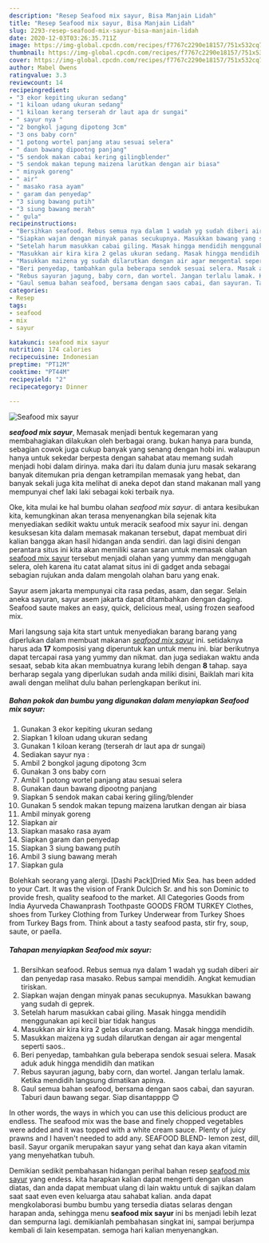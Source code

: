 ```yaml
---
description: "Resep Seafood mix sayur, Bisa Manjain Lidah"
title: "Resep Seafood mix sayur, Bisa Manjain Lidah"
slug: 2293-resep-seafood-mix-sayur-bisa-manjain-lidah
date: 2020-12-03T03:26:35.711Z
image: https://img-global.cpcdn.com/recipes/f7767c2290e18157/751x532cq70/seafood-mix-sayur-foto-resep-utama.jpg
thumbnail: https://img-global.cpcdn.com/recipes/f7767c2290e18157/751x532cq70/seafood-mix-sayur-foto-resep-utama.jpg
cover: https://img-global.cpcdn.com/recipes/f7767c2290e18157/751x532cq70/seafood-mix-sayur-foto-resep-utama.jpg
author: Mabel Owens
ratingvalue: 3.3
reviewcount: 14
recipeingredient:
- "3 ekor kepiting ukuran sedang"
- "1 kiloan udang ukuran sedang"
- "1 kiloan kerang terserah dr laut apa dr sungai"
- " sayur nya "
- "2 bongkol jagung dipotong 3cm"
- "3 ons baby corn"
- "1 potong wortel panjang atau sesuai selera"
- " daun bawang dipootng panjang"
- "5 sendok makan cabai kering gilingblender"
- "5 sendok makan tepung maizena larutkan dengan air biasa"
- " minyak goreng"
- " air"
- " masako rasa ayam"
- " garam dan penyedap"
- "3 siung bawang putih"
- "3 siung bawang merah"
- " gula"
recipeinstructions:
- "Bersihkan seafood. Rebus semua nya dalam 1 wadah yg sudah diberi air dan penyedap rasa masako. Rebus sampai mendidih. Angkat kemudian tiriskan."
- "Siapkan wajan dengan minyak panas secukupnya. Masukkan bawang yang sudah di geprek."
- "Setelah harum masukkan cabai giling. Masak hingga mendidih menggunakan api kecil biar tidak hangus"
- "Masukkan air kira kira 2 gelas ukuran sedang. Masak hingga mendidih."
- "Masukkan maizena yg sudah dilarutkan dengan air agar mengental seperti saos.."
- "Beri penyedap, tambahkan gula beberapa sendok sesuai selera. Masak aduk aduk hingga mendidih dan matikan"
- "Rebus sayuran jagung, baby corn, dan wortel. Jangan terlalu lamak. Ketika mendidih langsung dimatikan apinya."
- "Gaul semua bahan seafood, bersama dengan saos cabai, dan sayuran. Taburi daun bawang segar. Siap disantapppp 😊"
categories:
- Resep
tags:
- seafood
- mix
- sayur

katakunci: seafood mix sayur 
nutrition: 174 calories
recipecuisine: Indonesian
preptime: "PT12M"
cooktime: "PT44M"
recipeyield: "2"
recipecategory: Dinner

---
```



![Seafood mix sayur](https://img-global.cpcdn.com/recipes/f7767c2290e18157/751x532cq70/seafood-mix-sayur-foto-resep-utama.jpg)

<b><i>seafood mix sayur</i></b>, Memasak menjadi bentuk kegemaran yang membahagiakan dilakukan oleh berbagai orang. bukan hanya para bunda, sebagian cowok juga cukup banyak yang senang dengan hobi ini. walaupun hanya untuk sekedar berpesta dengan sahabat atau memang sudah menjadi hobi dalam dirinya. maka dari itu dalam dunia juru masak sekarang banyak ditemukan pria dengan ketrampilan memasak yang hebat, dan banyak sekali juga kita melihat di aneka depot dan stand makanan mall yang mempunyai chef laki laki sebagai koki terbaik nya.

Oke, kita mulai ke hal bumbu olahan <i>seafood mix sayur</i>. di antara kesibukan kita, kemungkinan akan terasa menyenangkan bila sejenak kita menyediakan sedikit waktu untuk meracik seafood mix sayur ini. dengan kesuksesan kita dalam memasak makanan tersebut, dapat membuat diri kalian bangga akan hasil hidangan anda sendiri. dan lagi disini dengan perantara situs ini kita akan memiliki saran saran untuk memasak olahan <u>seafood mix sayur</u> tersebut menjadi olahan yang yummy dan menggugah selera, oleh karena itu catat alamat situs ini di gadget anda sebagai sebagian rujukan anda dalam mengolah olahan baru yang enak.

Sayur asem jakarta mempunyai cita rasa pedas, asam, dan segar. Selain aneka sayuran, sayur asem jakarta dapat ditambahkan dengan daging. Seafood saute makes an easy, quick, delicious meal, using frozen seafood mix.


Mari langsung saja kita start untuk menyediakan barang barang yang diperlukan dalam membuat makanan <u><i>seafood mix sayur</i></u> ini. setidaknya harus ada <b>17</b> komposisi yang diperuntuk kan untuk menu ini. biar berikutnya dapat tercapai rasa yang yummy dan nikmat. dan juga sediakan waktu anda sesaat, sebab kita akan membuatnya kurang lebih dengan <b>8</b> tahap. saya berharap segala yang diperlukan sudah anda miliki disini, Baiklah mari kita awali dengan melihat dulu bahan perlengkapan berikut ini.

<!--inarticleads1-->

##### Bahan pokok dan bumbu yang digunakan dalam menyiapkan Seafood mix sayur:

1. Gunakan 3 ekor kepiting ukuran sedang
1. Siapkan 1 kiloan udang ukuran sedang
1. Gunakan 1 kiloan kerang (terserah dr laut apa dr sungai)
1. Sediakan  sayur nya :
1. Ambil 2 bongkol jagung dipotong 3cm
1. Gunakan 3 ons baby corn
1. Ambil 1 potong wortel panjang atau sesuai selera
1. Gunakan  daun bawang dipootng panjang
1. Siapkan 5 sendok makan cabai kering giling/blender
1. Gunakan 5 sendok makan tepung maizena larutkan dengan air biasa
1. Ambil  minyak goreng
1. Siapkan  air
1. Siapkan  masako rasa ayam
1. Siapkan  garam dan penyedap
1. Siapkan 3 siung bawang putih
1. Ambil 3 siung bawang merah
1. Siapkan  gula


Bolehkah seorang yang alergi. [Dashi Pack]Dried Mix Sea. has been added to your Cart. It was the vision of Frank Dulcich Sr. and his son Dominic to provide fresh, quality seafood to the market. All Categories Goods from India Ayurveda Chawanprash Toothpaste GOODS FROM TURKEY Clothes, shoes from Turkey Clothing from Turkey Underwear from Turkey Shoes from Turkey Bags from. Think about a tasty seafood pasta, stir fry, soup, saute, or paella. 

<!--inarticleads2-->

##### Tahapan menyiapkan Seafood mix sayur:

1. Bersihkan seafood. Rebus semua nya dalam 1 wadah yg sudah diberi air dan penyedap rasa masako. Rebus sampai mendidih. Angkat kemudian tiriskan.
1. Siapkan wajan dengan minyak panas secukupnya. Masukkan bawang yang sudah di geprek.
1. Setelah harum masukkan cabai giling. Masak hingga mendidih menggunakan api kecil biar tidak hangus
1. Masukkan air kira kira 2 gelas ukuran sedang. Masak hingga mendidih.
1. Masukkan maizena yg sudah dilarutkan dengan air agar mengental seperti saos..
1. Beri penyedap, tambahkan gula beberapa sendok sesuai selera. Masak aduk aduk hingga mendidih dan matikan
1. Rebus sayuran jagung, baby corn, dan wortel. Jangan terlalu lamak. Ketika mendidih langsung dimatikan apinya.
1. Gaul semua bahan seafood, bersama dengan saos cabai, dan sayuran. Taburi daun bawang segar. Siap disantapppp 😊


In other words, the ways in which you can use this delicious product are endless. The seafood mix was the base and finely chopped vegetables were added and it was topped with a white cream sauce. Plenty of juicy prawns and I haven&#39;t needed to add any. SEAFOOD BLEND- lemon zest, dill, basil. Sayur organik merupakan sayur yang sehat dan kaya akan vitamin yang menyehatkan tubuh. 

Demikian sedikit pembahasan hidangan perihal bahan resep <u>seafood mix sayur</u> yang endess. kita harapkan kalian dapat mengerti dengan ulasan diatas, dan anda dapat membuat ulang di lain waktu untuk di sajikan dalam saat saat even even keluarga atau sahabat kalian. anda dapat mengkolaborasi bumbu bumbu yang tersedia diatas selaras dengan harapan anda, sehingga menu <b>seafood mix sayur</b> ini bs menjadi lebih lezat dan sempurna lagi. demikianlah pembahasan singkat ini, sampai berjumpa kembali di lain kesempatan. semoga hari kalian menyenangkan.
